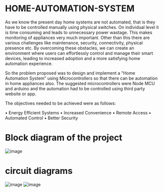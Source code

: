  # HOME-AUTOMATION-SYSTEM
 As we know the present day home systems are not automated, that is they have to be controlled manually using physical switches. On individual level it is time consuming and leads to unnecessary power wastage. This makes monitoring of appliances very much important. Other than this there are various challenges like maintenance, security, connectivity, physical presence etc. By overcoming these obstacles, we can create an environment where users can effortlessly control and manage their smart devices, leading to increased adoption and a more satisfying home automation experience.

So the problem proposed was to design and implement a “Home Automation System” using Microcontrollers so that there can be automation in home appliances also. The suggested microcontrollers were Node MCU and arduino and the automation had to be controlled using third party website or app.

The objectives needed to be achieved were as follows:

•	Energy Efficient Systems
•	Increased Convenience
 • Remote Access 
•	Automated Control 
•	Better Security
# Block diagram of the project
![image](https://github.com/akhilkoul12/HOME-AUTOMATION-SYSTEM/assets/134935521/d894d8b4-ce01-441c-90fe-8003bde1d81b)
# circuit diagrams

![image](https://github.com/akhilkoul12/HOME-AUTOMATION-SYSTEM/assets/134935521/5e7c9ba6-3e14-4e8f-8d1f-a07e4f3166a9)
![image](https://github.com/akhilkoul12/HOME-AUTOMATION-SYSTEM/assets/134935521/89eb69a7-ba38-43b0-a673-0e7f8ac94643)


